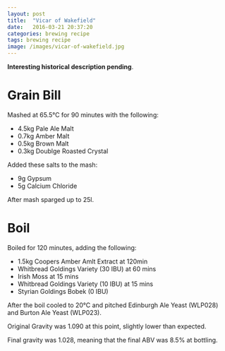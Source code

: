 ```yaml
---
layout: post
title:  "Vicar of Wakefield"
date:   2016-03-21 20:37:20
categories: brewing recipe
tags: brewing recipe
image: /images/vicar-of-wakefield.jpg
---
```


__Interesting historical description pending__.

Grain Bill
==========

Mashed at 65.5°C for 90 minutes with the following:

* 4.5kg Pale Ale Malt
* 0.7kg Amber Malt
* 0.5kg Brown Malt
* 0.3kg Doublge Roasted Crystal

Added these salts to the mash:

* 9g Gypsum
* 5g Calcium Chloride

After mash sparged up to 25l.

Boil
====

Boiled for 120 minutes, adding the following:

* 1.5kg Coopers Amber Amlt Extract at 120min
* Whitbread Goldings Variety (30 IBU) at 60 mins
* Irish Moss at 15 mins
* Whitbread Goldings Variety (10 IBU) at 15 mins
* Styrian Goldings Bobek (0 IBU)

After the boil cooled to 20°C and pitched Edinburgh Ale Yeast (WLP028) and
Burton Ale Yeast (WLP023).

Original Gravity was 1.090 at this point, slightly lower than expected.

Final gravity was 1.028, meaning that the final ABV was 8.5% at bottling.
